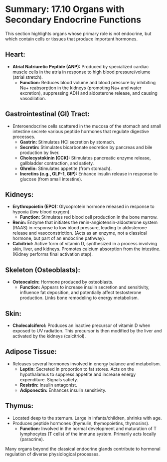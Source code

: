 # Summary: 17.10 Organs with Secondary Endocrine Functions

This section highlights organs whose primary role is not endocrine, but which contain cells or tissues that produce important hormones.

## Heart:

*   **Atrial Natriuretic Peptide (ANP):** Produced by specialized cardiac muscle cells in the atria in response to high blood pressure/volume (atrial stretch).
    *   **Function:** Reduces blood volume and blood pressure by inhibiting Na+ reabsorption in the kidneys (promoting Na+ and water excretion), suppressing ADH and aldosterone release, and causing vasodilation.

## Gastrointestinal (GI) Tract:

*   Enteroendocrine cells scattered in the mucosa of the stomach and small intestine secrete various peptide hormones that regulate digestive processes.
    *   **Gastrin:** Stimulates HCl secretion by stomach.
    *   **Secretin:** Stimulates bicarbonate secretion by pancreas and bile production by liver.
    *   **Cholecystokinin (CCK):** Stimulates pancreatic enzyme release, gallbladder contraction, and satiety.
    *   **Ghrelin:** Stimulates appetite (from stomach).
    *   **Incretins (e.g., GLP-1, GIP):** Enhance insulin release in response to glucose (from small intestine).

## Kidneys:

*   **Erythropoietin (EPO):** Glycoprotein hormone released in response to hypoxia (low blood oxygen).
    *   **Function:** Stimulates red blood cell production in the bone marrow.
*   **Renin:** Enzyme that initiates the renin-angiotensin-aldosterone system (RAAS) in response to low blood pressure, leading to aldosterone release and vasoconstriction. (Acts as an enzyme, not a classical hormone, but part of an endocrine pathway).
*   **Calcitriol:** Active form of vitamin D, synthesized in a process involving skin, liver, and kidneys. Promotes calcium absorption from the intestine. (Kidney performs final activation step).

## Skeleton (Osteoblasts):

*   **Osteocalcin:** Hormone produced by osteoblasts.
    *   **Function:** Appears to increase insulin secretion and sensitivity, influence fat deposition, and potentially affect testosterone production. Links bone remodeling to energy metabolism.

## Skin:

*   **Cholecalciferol:** Produces an inactive precursor of vitamin D when exposed to UV radiation. This precursor is then modified by the liver and activated by the kidneys (calcitriol).

## Adipose Tissue:

*   Releases several hormones involved in energy balance and metabolism.
    *   **Leptin:** Secreted in proportion to fat stores. Acts on the hypothalamus to suppress appetite and increase energy expenditure. Signals satiety.
    *   **Resistin:** Insulin antagonist.
    *   **Adiponectin:** Enhances insulin sensitivity.

## Thymus:

*   Located deep to the sternum. Large in infants/children, shrinks with age.
*   Produces peptide hormones (thymulin, thymopoietins, thymosins).
    *   **Function:** Involved in the normal development and maturation of T lymphocytes (T cells) of the immune system. Primarily acts locally (paracrine).

Many organs beyond the classical endocrine glands contribute to hormonal regulation of diverse physiological processes.
